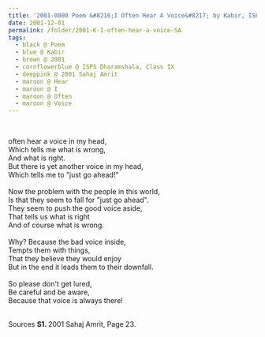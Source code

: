 ```yaml
---
title: '2001-0000 Poem &#8216;I Often Hear A Voice&#8217; by Kabir, ISPS Dharamshala, Class IX from 2001 Sahaj Amrit, Page 23'
date: 2001-12-01
permalink: /folder/2001-K-I-often-hear-a-voice-SA
tags:
  - black @ Poem
  - blue @ Kabir
  - brown @ 2001
  - cornflowerblue @ ISPS Dharamshala, Class IX
  - deeppink @ 2001 Sahaj Amrit
  - maroon @ Hear
  - maroon @ I  
  - maroon @ Often
  - maroon @ Voice  
---
```


<br>

<p>
often hear a voice in my head,<br>
Which tells me what is wrong,<br>
And what is right.<br>
But there is yet another voice in my head,<br>
Which tells me to "just go ahead!"<br>
<br>
Now the problem with the people in this world,<br>
Is that they seem to fall for "just go ahead".<br>
They seem to push the good voice aside,<br>
That tells us what is right<br>
And of course what is wrong.<br>
<br>
Why? Because the bad voice inside,<br>
Tempts them with things,<br>
That they believe they would enjoy<br>
But in the end it leads them to their downfall.<br>
<br>
So please don't get lured,<br>
Be careful and be aware,<br>
Because that voice is always there!
</p>

<br>

<wave-list>
<list-title color="DarkSeaGreen" width="40">Sources</list-title>
  <list-item color="BlanchedAlmond"  width="280"><b>S1. </b> 2001 Sahaj Amrit, Page 23.</list-item>
</wave-list>